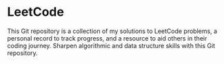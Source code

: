 # LeetCode
This Git repository is a collection of my solutions to LeetCode problems, a personal record to track progress, and a resource to aid others in their coding journey. Sharpen algorithmic and data structure skills with this Git repository.
